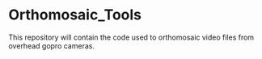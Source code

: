 # Orthomosaic_Tools
This repository will contain the code used to orthomosaic video files from overhead gopro cameras.
